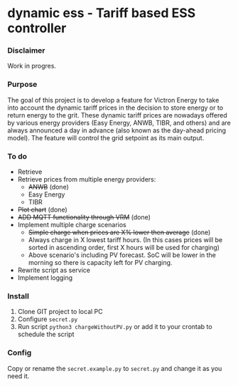 # dynamic ess - Tariff based ESS controller

### Disclaimer

Work in progres. 

### Purpose

The goal of this project is to develop a feature for Victron Energy to take into account the dynamic tariff prices in the decision to store energy or to return energy to the grit. These dynamic tariff prices are nowadays offered by various energy providers (Easy Energy, ANWB, TIBR, and others) and are always announced a day in advance (also known as the day-ahead pricing model). The feature will control the grid setpoint as its main output.

### To do
* Retrieve
* Retrieve prices from multiple energy providers:
  * ~~ANWB~~ (done)
  * Easy Energy
  * TIBR
* ~~Plot chart~~ (done)
* ~~ADD MQTT functionality through VRM~~ (done)
* Implement multiple charge scenarios 
  * ~~Simple charge when prices are X% lower then average~~ (done)
  * Always charge in X lowest tariff hours. (In this cases prices will be sorted in ascending order, first X hours will be used for charging)
  * Above scenario's including PV forecast. SoC will be lower in the morning so there is capacity left for PV charging. 
* Rewrite script as service
* Implement logging
  
### Install

1. Clone GIT project to local PC
3. Configure `secret.py`
2. Run script `python3 chargeWithoutPV.py` or add it to your crontab to schedule the script

### Config

Copy or rename the `secret.example.py` to `secret.py` and change it as you need it.


